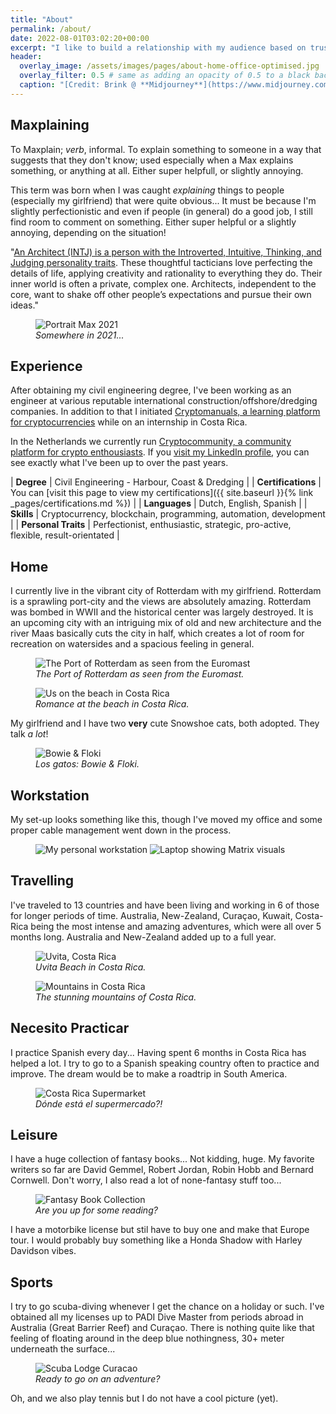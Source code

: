 ```yaml
---
title: "About"
permalink: /about/
date: 2022-08-01T03:02:20+00:00
excerpt: "I like to build a relationship with my audience based on trust. Get to know a little about me, my passions, goals, struggels, interests and what I'm up to in general."
header:
  overlay_image: /assets/images/pages/about-home-office-optimised.jpg
  overlay_filter: 0.5 # same as adding an opacity of 0.5 to a black background
  caption: "[Credit: Brink @ **Midjourney**](https://www.midjourney.com/home/)"
---
```


## Maxplaining

>
To Maxplain; *verb*, informal. To explain something to someone in a way that suggests that they don't know; used especially when a Max explains something, or anything at all. Either super helpfull, or slightly annoying.

This term was born when I was caught *explaining* things to people (especially my girlfriend) that were quite obvious... It must be because I'm slightly perfectionistic and even if people (in general) do a good job, I still find room to comment on something. Either super helpful or a slightly annoying, depending on the situation!

>
"[An Architect (INTJ) is a person with the Introverted, Intuitive, Thinking, and Judging personality traits](https://www.16personalities.com/intj-personality). These thoughtful tacticians love perfecting the details of life, applying creativity and rationality to everything they do. Their inner world is often a private, complex one. Architects, independent to the core, want to shake off other people’s expectations and pursue their own ideas." 

<figure class="align-center">
  <img src="{{ site.url }}{{ site.baseurl }}/assets/images/about/20220920_max-portrait-1664x1109.jpg" alt="Portrait Max 2021">
  <figcaption><i>Somewhere in 2021...</i></figcaption>
</figure>

## Experience

After obtaining my civil engineering degree, I've been working as an engineer at various reputable international construction/offshore/dredging companies. In addition to that I initiated [Cryptomanuals, a learning platform for cryptocurrencies](https://www.cryptomanuals.com/) while on an internship in Costa Rica.

In the Netherlands we currently run [Cryptocommunity, a community platform for crypto enthousiasts](https://cryptocommunity.nl/). If you [visit my LinkedIn profile](https://www.linkedin.com/in/mkruisbrink/), you can see exactly what I've been up to over the past years. 

>
| **Degree** | Civil Engineering - Harbour, Coast & Dredging |
| **Certifications** | You can [visit this page to view my certifications]({{ site.baseurl }}{% link _pages/certifications.md %}) | 
| **Languages** | Dutch, English, Spanish |
| **Skills** | Cryptocurrency, blockchain, programming, automation, development |
| **Personal Traits** | Perfectionist, enthusiastic, strategic, pro-active, flexible, result-orientated |


## Home 

I currently live in the vibrant city of Rotterdam with my girlfriend. Rotterdam is a sprawling port-city and the views are absolutely amazing. Rotterdam was bombed in WWII and the historical center was largely destroyed. It is an upcoming city with an intriguing mix of old and new architecture and the river Maas basically cuts the city in half, which creates a lot of room for recreation on watersides and a spacious feeling in general.

<figure class="align-center">
  <img src="{{ site.url }}{{ site.baseurl }}/assets/images/about/20220804_euromast-rotterdam.jpg" alt="The Port of Rotterdam as seen from the Euromast">
  <figcaption><i>The Port of Rotterdam as seen from the Euromast.</i></figcaption>
</figure>

<figure class="align-center"> 
  <img src="{{ site.url }}{{ site.baseurl }}/assets/images/about/20220804_max-jade-beach-costa-rica.jpg " alt="Us on the beach in Costa Rica">
  <figcaption><i>Romance at the beach in Costa Rica.</i></figcaption>
</figure>

My girlfriend and I have two **very** cute Snowshoe cats, both adopted. They talk *a lot*!

<figure class="align-center">
  <img src="{{ site.url }}{{ site.baseurl }}/assets/images/about/20220804_floki-bowie.jpg" alt="Bowie & Floki ">
  <figcaption><i>Los gatos: Bowie & Floki.</i></figcaption>
</figure>

## Workstation

My set-up looks something like this, though I've moved my office and some proper cable management went down in the process.

<figure class="half">
    <img src="{{ site.url }}{{ site.baseurl }}/assets/images/about/20220811_workstation-max-broad.jpg" alt="My personal workstation">
    <img src="{{ site.url }}{{ site.baseurl }}/assets/images/about/20220811_workstation-max.jpg" alt="Laptop showing Matrix visuals">
</figure>

## Travelling

I've traveled to 13 countries and have been living and working in 6 of those for longer periods of time. Australia, New-Zealand, Curaçao, Kuwait, Costa-Rica being the most intense and amazing adventures, which were all over 5 months long. Australia and New-Zealand added up to a full year.

<figure class="align-center">
  <img src="{{ site.url }}{{ site.baseurl }}/assets/images/about/20220804_uvita-costa-rica.jpg" alt="Uvita, Costa Rica">
  <figcaption><i>Uvita Beach in Costa Rica.</i></figcaption>
</figure>

<figure class="align-center">
  <img src="{{ site.url }}{{ site.baseurl }}/assets/images/about/20220804_mountains-costa-rica.jpg" alt="Mountains in Costa Rica">
  <figcaption><i>The stunning mountains of Costa Rica.</i></figcaption>
</figure>

## Necesito Practicar

I practice Spanish every day... Having spent 6 months in Costa Rica has helped a lot. I try to go to a Spanish speaking country often to practice and improve. The dream would be to make a roadtrip in South America. 


<figure class="align-center">
  <img src="{{ site.url }}{{ site.baseurl }}/assets/images/about/20220804_supermarket-costa-rica.jpg" alt="Costa Rica Supermarket">    <figcaption><i>Dónde está el supermercado?!</i></figcaption>
</figure>

## Leisure

I have a huge collection of fantasy books... Not kidding, huge. My favorite writers so far are David Gemmel, Robert Jordan, Robin Hobb and Bernard Cornwell. Don't worry, I also read a lot of none-fantasy stuff too...

<figure class="align-center">
  <img src="{{ site.url }}{{ site.baseurl }}/assets/images/about/20220804_book-collection.jpg" alt="Fantasy Book Collection">
  <figcaption><i>Are you up for some reading?</i></figcaption>
</figure>

I have a motorbike license but stil have to buy one and make that Europe tour. I would probably buy something like a Honda Shadow with Harley Davidson vibes.

## Sports

I try to go scuba-diving whenever I get the chance on a holiday or such. I've obtained all my licenses up to PADI Dive Master from periods abroad in Australia (Great Barrier Reef) and Curaçao. There is nothing quite like that feeling of floating around in the deep blue nothingness, 30+ meter underneath the surface...

<figure class="align-center">
  <img src="{{ site.url }}{{ site.baseurl }}/assets/images/about/20220804_scuba-diving-curacao.jpg" alt="Scuba Lodge Curacao ">
  <figcaption><i>Ready to go on an adventure?</i></figcaption>
</figure>

Oh, and we also play tennis but I do not have a cool picture (yet).
